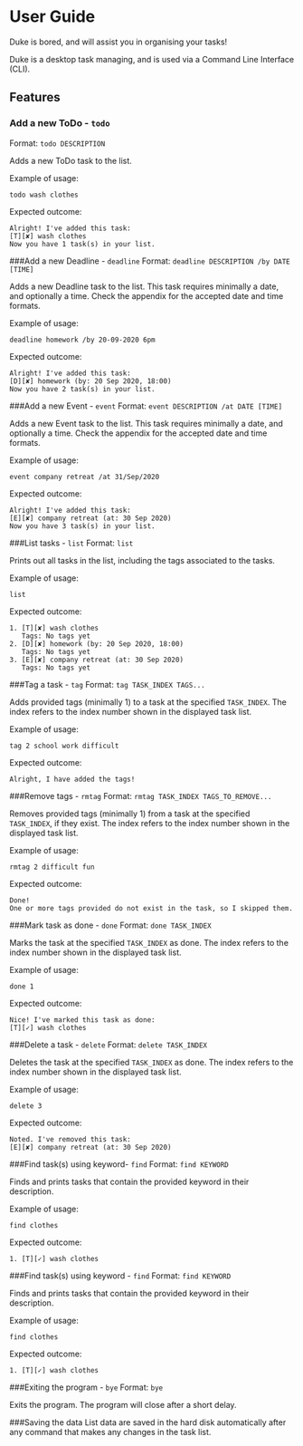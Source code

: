 # User Guide
Duke is bored, and will assist you in organising your tasks!

Duke is a desktop task managing, and is used via a Command Line Interface (CLI).

## Features 

### Add a new ToDo - `todo`
Format: `todo DESCRIPTION`

Adds a new ToDo task to the list.

Example of usage:

`todo wash clothes`

Expected outcome:

`Alright! I've added this task:`  
`[T][✘] wash clothes`  
`Now you have 1 task(s) in your list.`

###Add a new Deadline - `deadline`
Format: `deadline DESCRIPTION /by DATE [TIME]`

Adds a new Deadline task to the list. This task requires minimally a date, and optionally
a time. Check the appendix for the accepted date and time formats.

Example of usage:

`deadline homework /by 20-09-2020 6pm`

Expected outcome:

`Alright! I've added this task:`  
`[D][✘] homework (by: 20 Sep 2020, 18:00)`  
`Now you have 2 task(s) in your list.`

###Add a new Event - `event`
Format: `event DESCRIPTION /at DATE [TIME]`

Adds a new Event task to the list. This task requires minimally a date, and optionally
a time. Check the appendix for the accepted date and time formats.

Example of usage:

`event company retreat /at 31/Sep/2020`

Expected outcome:

`Alright! I've added this task:`  
`[E][✘] company retreat (at: 30 Sep 2020)`  
`Now you have 3 task(s) in your list.`

###List tasks - `list`
Format: `list`

Prints out all tasks in the list, including the tags associated to the tasks.

Example of usage:

`list`

Expected outcome:

`1. [T][✘] wash clothes`  
`   Tags: No tags yet`  
`2. [D][✘] homework (by: 20 Sep 2020, 18:00)`  
`   Tags: No tags yet`  
`3. [E][✘] company retreat (at: 30 Sep 2020)`  
`   Tags: No tags yet`

###Tag a task - `tag`
Format: `tag TASK_INDEX TAGS...`

Adds provided tags (minimally 1) to a task at the specified `TASK_INDEX`. The index refers to the index
number shown in the displayed task list. 

Example of usage:

`tag 2 school work difficult`

Expected outcome:

`Alright, I have added the tags!`

###Remove tags - `rmtag`
Format: `rmtag TASK_INDEX TAGS_TO_REMOVE...`

Removes provided tags (minimally 1) from a task at the specified `TASK_INDEX`, if they exist. The index refers to the index
number shown in the displayed task list. 

Example of usage:

`rmtag 2 difficult fun`

Expected outcome:

`Done!`  
`One or more tags provided do not exist in the task, so I skipped them.`

###Mark task as done - `done`
Format: `done TASK_INDEX`

Marks the task at the specified `TASK_INDEX` as done. The index refers to the index
number shown in the displayed task list. 

Example of usage:

`done 1`

Expected outcome:

`Nice! I've marked this task as done:`  
`[T][✓] wash clothes`

###Delete a task - `delete`
Format: `delete TASK_INDEX`

Deletes the task at the specified `TASK_INDEX` as done. The index refers to the index
number shown in the displayed task list. 

Example of usage:

`delete 3`

Expected outcome:

`Noted. I've removed this task:`  
`[E][✘] company retreat (at: 30 Sep 2020)`

###Find task(s) using keyword- `find`
Format: `find KEYWORD`

Finds and prints tasks that contain the provided keyword in their description.

Example of usage:

`find clothes`

Expected outcome:

`1. [T][✓] wash clothes`

###Find task(s) using keyword - `find`
Format: `find KEYWORD`

Finds and prints tasks that contain the provided keyword in their description.

Example of usage:

`find clothes`

Expected outcome:

`1. [T][✓] wash clothes`

###Exiting the program - `bye`
Format: `bye`

Exits the program. The program will close after a short delay.

###Saving the data
List data are saved in the hard disk automatically after any command that makes
any changes in the task list.
